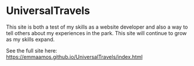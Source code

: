 # UniversalTravels
This site is both a test of my skills as a website developer and also a way to tell others about my experiences in the park. This site will continue to grow as my skills expand.


See the full site here: https://emmaamos.github.io/UniversalTravels/index.html
